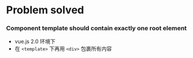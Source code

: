 # Problem solved

### Component template should contain exactly one root element

- vue.js 2.0 环境下
- 在 `<template>` 下再用 `<div>` 包裹所有内容

